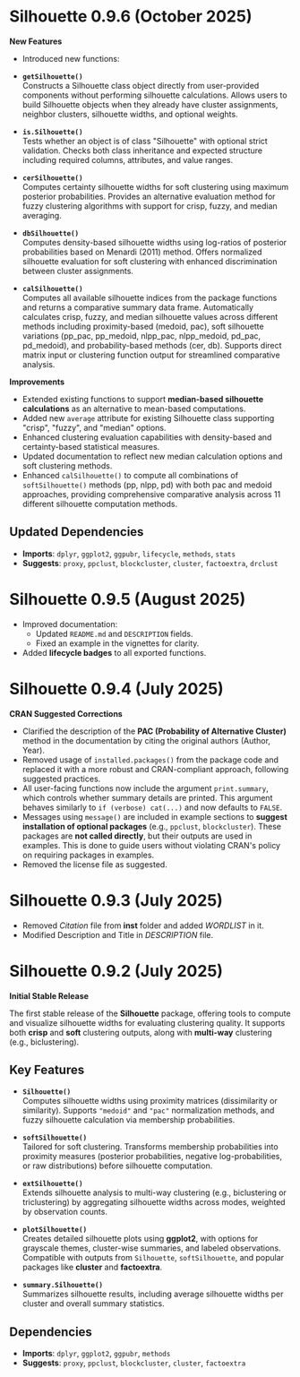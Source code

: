 # Silhouette 0.9.6 (October 2025)

**New Features**

- Introduced new functions: 

- **`getSilhouette()`**  
  Constructs a Silhouette class object directly from user-provided components without performing silhouette calculations. Allows users to build Silhouette objects when they already have cluster assignments, neighbor clusters, silhouette widths, and optional weights.

- **`is.Silhouette()`**  
  Tests whether an object is of class "Silhouette" with optional strict validation. Checks both class inheritance and expected structure including required columns, attributes, and value ranges.

- **`cerSilhouette()`**  
  Computes certainty silhouette widths for soft clustering using maximum posterior probabilities. Provides an alternative evaluation method for fuzzy clustering algorithms with support for crisp, fuzzy, and median averaging.

- **`dbSilhouette()`**  
  Computes density-based silhouette widths using log-ratios of posterior probabilities based on Menardi (2011) method. Offers normalized silhouette evaluation for soft clustering with enhanced discrimination between cluster assignments.

- **`calSilhouette()`**  
  Computes all available silhouette indices from the package functions and returns a comparative summary data frame. Automatically calculates crisp, fuzzy, and median silhouette values across different methods including proximity-based (medoid, pac), soft silhouette variations (pp_pac, pp_medoid, nlpp_pac, nlpp_medoid, pd_pac, pd_medoid), and probability-based methods (cer, db). Supports direct matrix input or clustering function output for streamlined comparative analysis.

**Improvements**

- Extended existing functions to support **median-based silhouette calculations** as an alternative to mean-based computations.
- Added new `average` attribute for existing Silhouette class supporting "crisp", "fuzzy", and "median" options.
- Enhanced clustering evaluation capabilities with density-based and certainty-based statistical measures.
- Updated documentation to reflect new median calculation options and soft clustering methods.
- Enhanced `calSilhouette()` to compute all combinations of `softSilhouette()` methods (pp, nlpp, pd) with both pac and medoid approaches, providing comprehensive comparative analysis across 11 different silhouette computation methods.

## Updated Dependencies

- **Imports**: `dplyr`, `ggplot2`, `ggpubr`, `lifecycle`, `methods`, `stats`  
- **Suggests**: `proxy`, `ppclust`, `blockcluster`, `cluster`, `factoextra`, `drclust`

# Silhouette 0.9.5 (August 2025)

- Improved documentation:
  - Updated `README.md` and `DESCRIPTION` fields.
  - Fixed an example in the vignettes for clarity.
- Added **lifecycle badges** to all exported functions.

# Silhouette 0.9.4 (July 2025)

**CRAN Suggested Corrections**

- Clarified the description of the **PAC (Probability of Alternative Cluster)** method in the documentation by citing the original authors (Author, Year).
- Removed usage of `installed.packages()` from the package code and replaced it with a more robust and CRAN-compliant approach, following suggested practices.
- All user-facing functions now include the argument `print.summary`, which controls whether summary details are printed. This argument behaves similarly to `if (verbose) cat(...)` and now defaults to `FALSE`.
- Messages using `message()` are included in example sections to **suggest installation of optional packages** (e.g., `ppclust`, `blockcluster`). These packages are **not called directly**, but their outputs are used in examples. This is done to guide users without violating CRAN's policy on requiring packages in examples.
- Removed the license file as suggested.

# Silhouette 0.9.3 (July 2025)

- Removed *Citation* file from **inst** folder and added *WORDLIST* in it.
- Modified Description and Title in *DESCRIPTION* file.

# Silhouette 0.9.2 (July 2025)

**Initial Stable Release**

The first stable release of the **Silhouette** package, offering tools to compute and visualize silhouette widths for evaluating clustering quality. It supports both **crisp** and **soft** clustering outputs, along with **multi-way** clustering (e.g., biclustering).

## Key Features

- **`Silhouette()`**  
  Computes silhouette widths using proximity matrices (dissimilarity or similarity). Supports `"medoid"` and `"pac"` normalization methods, and fuzzy silhouette calculation via membership probabilities.

- **`softSilhouette()`**  
  Tailored for soft clustering. Transforms membership probabilities into proximity measures (posterior probabilities, negative log-probabilities, or raw distributions) before silhouette computation.

- **`extSilhouette()`**  
  Extends silhouette analysis to multi-way clustering (e.g., biclustering or triclustering) by aggregating silhouette widths across modes, weighted by observation counts.

- **`plotSilhouette()`**  
  Creates detailed silhouette plots using **ggplot2**, with options for grayscale themes, cluster-wise summaries, and labeled observations. Compatible with outputs from `Silhouette`, `softSilhouette`, and popular packages like **cluster** and **factoextra**.

- **`summary.Silhouette()`**  
  Summarizes silhouette results, including average silhouette widths per cluster and overall summary statistics.

## Dependencies

- **Imports**: `dplyr`, `ggplot2`, `ggpubr`, `methods`  
- **Suggests**: `proxy`, `ppclust`, `blockcluster`, `cluster`, `factoextra`
